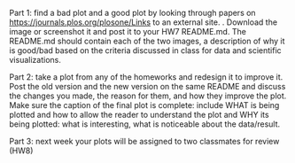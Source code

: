 Part 1: find a bad plot and a good plot by looking through papers on https://journals.plos.org/plosone/Links to an external site.
.   Download the image or screenshot it and post it to your HW7 README.md. The README.md should contain each of the two images, a description of why it is good/bad based on the criteria discussed in class for data and scientific visualizations.


Part 2: take a plot from any of the homeworks and redesign it to improve it. Post the old version and the new version on the same README and discuss the changes you made, the reason for them, and how they improve the plot. Make sure the caption of the final plot is complete: include WHAT is being plotted and how to allow the reader to understand the plot and WHY its being plotted: what is interesting, what is noticeable about the data/result.


Part 3: next week your plots will be assigned to two classmates for review (HW8)
